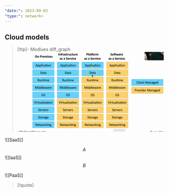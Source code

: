```yaml
---
"date:": 2023-09-03
"type:": network+
---
```

## Cloud models 

>[!tip]- Modlues diff_graph
![Cloud_Models_Visual.png](/static/Cloud_Models_Visual.png)

![[SaaS]]

$$A$$
![[IaaS]]
$$B$$

![[PaaS]]



>[!quote]